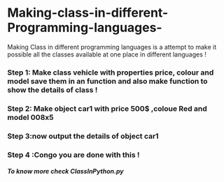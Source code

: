 # Making-class-in-different-Programming-languages-
Making Class in different programming languages is a attempt to make it possible all the classes available at one place in different languages !



### Step 1: Make class vehicle with  properties price, colour and model save them in an function and also make function to show the details of class !
### Step 2: Make object car1 with price 500$ ,coloue Red and model 008x5 
### Step 3:now output the details of object car1
### Step 4 :Congo you are done with this !

#### <i>To know more check ClassInPython.py </i>
